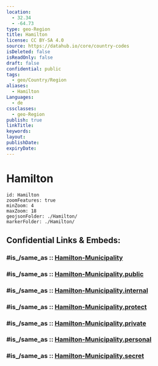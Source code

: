 ```yaml
---
location:
  - 32.34
  - -64.73
type: geo-Region
title: Hamilton
license: CC BY-SA 4.0
source: https://datahub.io/core/country-codes
isDeleted: false
isReadOnly: false
draft: false
confidential: public
tags:
  - geo/Country/Region
aliases:
  - Hamilton
Languages:
  - de
cssclasses:
  - geo-Region
publish: true
linkTitle:
keywords:
layout:
publishDate:
expiryDate:
---
```


# Hamilton

```leaflet
id: Hamilton
zoomFeatures: true 
minZoom: 4 
maxZoom: 18
geojsonFolder: ./Hamilton/
markerFolder: ./Hamilton/
```


## Confidential Links & Embeds: 

### #is_/same_as :: [Hamilton-Municipality](/_Standards/Earth/Continent/America~Caribbean/Bermuda/Counties/Hamilton-Municipality.md) 

### #is_/same_as :: [Hamilton-Municipality.public](/_public/Earth/Continent/America~Caribbean/Bermuda/Counties/Hamilton-Municipality.public.md) 

### #is_/same_as :: [Hamilton-Municipality.internal](/_internal/Earth/Continent/America~Caribbean/Bermuda/Counties/Hamilton-Municipality.internal.md) 

### #is_/same_as :: [Hamilton-Municipality.protect](/_protect/Earth/Continent/America~Caribbean/Bermuda/Counties/Hamilton-Municipality.protect.md) 

### #is_/same_as :: [Hamilton-Municipality.private](/_private/Earth/Continent/America~Caribbean/Bermuda/Counties/Hamilton-Municipality.private.md) 

### #is_/same_as :: [Hamilton-Municipality.personal](/_personal/Earth/Continent/America~Caribbean/Bermuda/Counties/Hamilton-Municipality.personal.md) 

### #is_/same_as :: [Hamilton-Municipality.secret](/_secret/Earth/Continent/America~Caribbean/Bermuda/Counties/Hamilton-Municipality.secret.md)

